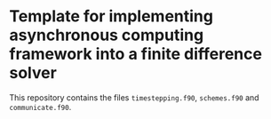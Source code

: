 # Template for implementing asynchronous computing framework into a finite difference solver
This repository contains the files $\texttt{timestepping.f90}$, $\texttt{schemes.f90}$ and $\texttt{communicate.f90}$.
